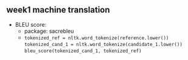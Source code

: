 ## week1 machine translation
* BLEU score:
    * package: sacrebleu
    * ``tokenized_ref = nltk.word_tokenize(reference.lower()) ``
      ``tokenized_cand_1 = nltk.word_tokenize(candidate_1.lower())``
      ``bleu_score(tokenized_cand_1, tokenized_ref)``

